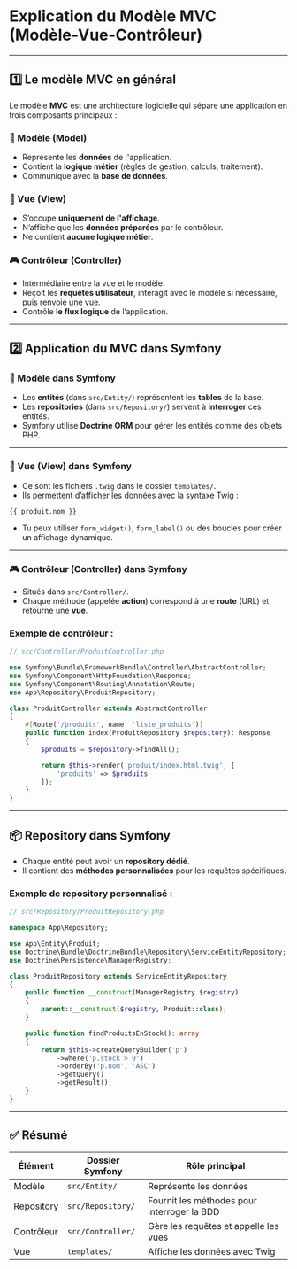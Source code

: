 # Explication du Modèle MVC (Modèle-Vue-Contrôleur)

---

## 1️⃣ Le modèle MVC en général

Le modèle **MVC** est une architecture logicielle qui sépare une application en trois composants principaux :

### 🧩 Modèle (Model)
- Représente les **données** de l'application.
- Contient la **logique métier** (règles de gestion, calculs, traitement).
- Communique avec la **base de données**.

### 🎨 Vue (View)
- S’occupe **uniquement de l'affichage**.
- N’affiche que les **données préparées** par le contrôleur.
- Ne contient **aucune logique métier**.

### 🎮 Contrôleur (Controller)
- Intermédiaire entre la vue et le modèle.
- Reçoit les **requêtes utilisateur**, interagit avec le modèle si nécessaire, puis renvoie une vue.
- Contrôle **le flux logique** de l’application.

---

## 2️⃣ Application du MVC dans Symfony

### 🧩 Modèle dans Symfony
- Les **entités** (dans `src/Entity/`) représentent les **tables** de la base.
- Les **repositories** (dans `src/Repository/`) servent à **interroger** ces entités.
- Symfony utilise **Doctrine ORM** pour gérer les entités comme des objets PHP.

---

### 🎨 Vue (View) dans Symfony
- Ce sont les fichiers `.twig` dans le dossier `templates/`.
- Ils permettent d’afficher les données avec la syntaxe Twig :
```twig
{{ produit.nom }}
```
- Tu peux utiliser `form_widget()`, `form_label()` ou des boucles pour créer un affichage dynamique.

---

### 🎮 Contrôleur (Controller) dans Symfony
- Situés dans `src/Controller/`.
- Chaque méthode (appelée **action**) correspond à une **route** (URL) et retourne une **vue**.

### Exemple de contrôleur :
```php
// src/Controller/ProduitController.php

use Symfony\Bundle\FrameworkBundle\Controller\AbstractController;
use Symfony\Component\HttpFoundation\Response;
use Symfony\Component\Routing\Annotation\Route;
use App\Repository\ProduitRepository;

class ProduitController extends AbstractController
{
    #[Route('/produits', name: 'liste_produits')]
    public function index(ProduitRepository $repository): Response
    {
        $produits = $repository->findAll();

        return $this->render('produit/index.html.twig', [
            'produits' => $produits
        ]);
    }
}
```

---

## 📦 Repository dans Symfony

- Chaque entité peut avoir un **repository dédié**.
- Il contient des **méthodes personnalisées** pour les requêtes spécifiques.

### Exemple de repository personnalisé :
```php
// src/Repository/ProduitRepository.php

namespace App\Repository;

use App\Entity\Produit;
use Doctrine\Bundle\DoctrineBundle\Repository\ServiceEntityRepository;
use Doctrine\Persistence\ManagerRegistry;

class ProduitRepository extends ServiceEntityRepository
{
    public function __construct(ManagerRegistry $registry)
    {
        parent::__construct($registry, Produit::class);
    }

    public function findProduitsEnStock(): array
    {
        return $this->createQueryBuilder('p')
            ->where('p.stock > 0')
            ->orderBy('p.nom', 'ASC')
            ->getQuery()
            ->getResult();
    }
}
```

---

## ✅ Résumé

| Élément     | Dossier Symfony       | Rôle principal                            |
|-------------|------------------------|--------------------------------------------|
| Modèle      | `src/Entity/`          | Représente les données                     |
| Repository  | `src/Repository/`      | Fournit les méthodes pour interroger la BDD|
| Contrôleur  | `src/Controller/`      | Gère les requêtes et appelle les vues      |
| Vue         | `templates/`           | Affiche les données avec Twig              |
